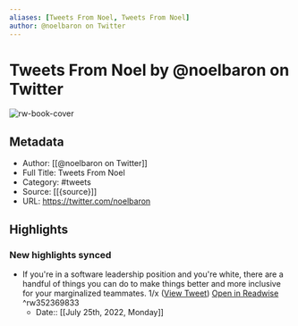 ```yaml
---
aliases: [Tweets From Noel, Tweets From Noel]
author: @noelbaron on Twitter
---
```

# Tweets From Noel by @noelbaron on Twitter

![rw-book-cover](https://pbs.twimg.com/profile_images/1548101057900716032/aYrRiGX3.jpg)

## Metadata
- Author: [[@noelbaron on Twitter]]
- Full Title: Tweets From Noel
- Category: #tweets
- Source: [[{source}]]
- URL: https://twitter.com/noelbaron

## Highlights
### New highlights synced
- If you're in a software leadership position and you're white, there are a handful of things you can do to make things better and more inclusive for your marginalized teammates. 1/x ([View Tweet](https://twitter.com/noelbaron/status/1262334381429010432)) [Open in Readwise](https://readwise.io/open/352369833) ^rw352369833
    - Date:: [[July 25th, 2022, Monday]]
